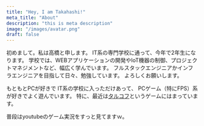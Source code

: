 ```yaml
---
title: "Hey, I am Takahashi!"
meta_title: "About"
description: "this is meta description"
image: "/images/avatar.png"
draft: false
---
```


初めまして。私は高橋と申します。
IT系の専門学校に通って、今年で2年生になります。
学校では、WEBアプリケーションの開発やIoT機器の制御、プロジェクトマネジメントなど、幅広く学んでいます。
フルスタックエンジニアかインフラエンジニアを目指して日々、勉強しています。
よろしくお願いします。

もともとPCが好きで
IT系の学校に入っただけあって、
PCゲーム（特にFPS）系が好きでよく遊んでいます。
特に、最近は[タルコフ](https://www.escapefromtarkov.com/?lang=ja)というゲームにはまっています。

普段はyoutubeのゲーム実況をすっと見てますｗ。
